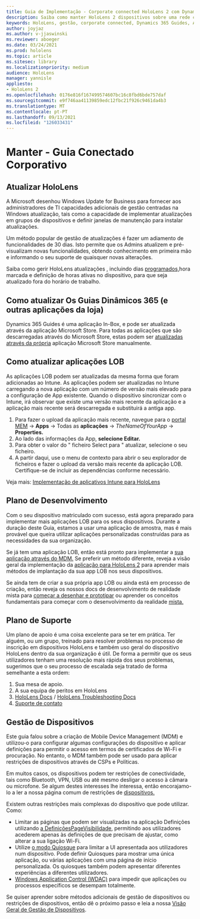 ```yaml
---
title: Guia de Implementação - Corporate connected HoloLens 2 com Dynamics 365 Guides - Manter
description: Saiba como manter HoloLens 2 dispositivos sobre uma rede corporativa Conectada com Guias Dinâmicos 365.
keywords: HoloLens, gestão, corporate connected, Dynamics 365 Guides, AAD, Azure AD, MDM, Mobile Device Management
author: joyjaz
ms.author: v-jjaswinski
ms.reviewer: aboeger
ms.date: 03/24/2021
ms.prod: hololens
ms.topic: article
ms.sitesec: library
ms.localizationpriority: medium
audience: HoloLens
manager: yannisle
appliesto:
- HoloLens 2
ms.openlocfilehash: 0176e816f167499574607bc16c8fbd6bde757daf
ms.sourcegitcommit: e9f746aa41139859edc12fbc21f926c9461da4b3
ms.translationtype: MT
ms.contentlocale: pt-PT
ms.lasthandoff: 09/13/2021
ms.locfileid: "126033431"
---
```

# <a name="maintain---corporate-connected-guide"></a>Manter - Guia Conectado Corporativo

## <a name="update-hololens"></a>Atualizar HoloLens

A Microsoft desenhou Windows Update for Business para fornecer aos administradores de TI capacidades adicionais de gestão centradas na Windows atualização, tais como a capacidade de implementar atualizações em grupos de dispositivos e definir janelas de manutenção para instalar atualizações.

Um método popular de gestão de atualizações é fazer um adiamento de funcionalidades de 30 dias. Isto permite que os Admins atualizem e pré-visualizam novas funcionalidades, obtendo conhecimento em primeira mão e informando o seu suporte de quaisquer novas alterações.

Saiba como gerir HoloLens atualizações , incluindo dias [programados,](/hololens/hololens-updates)hora marcada e definição de horas ativas no dispositivo, para que seja atualizado fora do horário de trabalho.

## <a name="how-to-update-dynamics-365-guides-and-other-store-apps"></a>Como atualizar Os Guias Dinâmicos 365 (e outras aplicações da loja)

Dynamics 365 Guides é uma aplicação In-Box, e pode ser atualizada através da aplicação Microsoft Store. Para todas as aplicações que são descarregadas através do Microsoft Store, estas podem ser [atualizadas através da própria](/hololens/holographic-store-apps#update-apps) aplicação Microsoft Store manualmente.

## <a name="how-to-update-lob-apps"></a>Como atualizar aplicações LOB

As aplicações LOB podem ser atualizadas da mesma forma que foram adicionadas ao Intune. As aplicações podem ser atualizadas no Intune carregando a nova aplicação com um número de versão mais elevado para a configuração de App existente. Quando o dispositivo sincronizar com o Intune, irá observar que existe uma versão mais recente da aplicação e a aplicação mais recente será descarregada e substituirá a antiga app.

1. Para fazer o upload da aplicação mais recente, navegue para o [portal MEM](https://endpoint.microsoft.com/#home)  ->  **Apps** -> Todas as **aplicações**  ->  *TheNameOfYourApp*  ->  **Properties.**
2. Ao lado das informações da App, **selecione Editar.**
3. Para obter o valor do &quot; ficheiro Select para &quot; atualizar, selecione o seu ficheiro.
4. A partir daqui, use o menu de contexto para abrir o seu explorador de ficheiros e fazer o upload da versão mais recente da aplicação LOB. Certifique-se de incluir as dependências conforme necessário.

Veja mais: [Implementação de aplicativos Intune para HoloLens](/hololens/app-deploy-intune)

## <a name="development-plan"></a>Plano de Desenvolvimento

Com o seu dispositivo matriculado com sucesso, está agora preparado para implementar mais aplicações LOB para os seus dispositivos. Durante a duração deste Guia, estamos a usar uma aplicação de amostra, mas é mais provável que queira utilizar aplicações personalizadas construídas para as necessidades da sua organização.

Se já tem uma aplicação LOB, então está pronto para implementar a [sua aplicação através do MDM.](/hololens/app-deploy-intune) Se preferir um método diferente, reveja a visão geral da implementação da [aplicação para HoloLens 2](/hololens/app-deploy-overview) para aprender mais métodos de implantação da sua app LOB nos seus dispositivos.

Se ainda tem de criar a sua própria app LOB ou ainda está em processo de criação, então reveja os nossos docs de desenvolvimento de realidade mista para [começar a desenhar e prototipar](/windows/mixed-reality/design/design) ou aprender os conceitos fundamentais para começar com o desenvolvimento da realidade [mista.](/windows/mixed-reality/discover/get-started-with-mr)

## <a name="support-plan"></a>Plano de Suporte

Um plano de apoio é uma coisa excelente para se ter em prática. Ter alguém, ou um grupo, treinado para resolver problemas no processo de inscrição em dispositivos HoloLens e também uso geral do dispositivo HoloLens dentro da sua organização é útil. De forma a permitir que os seus utilizadores tenham uma resolução mais rápida dos seus problemas, sugerimos que o seu processo de escalada seja tratado de forma semelhante a esta ordem:

1. Sua mesa de apoio.
2. A sua equipa de peritos em HoloLens
3. [HoloLens Docs](/hololens/)  /  [HoloLens Troubleshooting Docs](/hololens/hololens-troubleshooting)
4. [Suporte de contato](https://support.serviceshub.microsoft.com/supportforbusiness/create?sapId=e9391227-fa6d-927b-0fff-f96288631b8f)

## <a name="device-management"></a>Gestão de Dispositivos

Este guia falou sobre a criação de Mobile Device Management (MDM) e utilizou-o para configurar algumas configurações do dispositivo e aplicar definições para permitir o acesso em termos de certificados de Wi-Fi e procuração. No entanto, o MDM também pode ser usado para aplicar restrições de dispositivos através de CSPs e Políticas.

Em muitos casos, os dispositivos podem ter restrições de conectividade, tais como Bluetooth, VPN, USB ou até mesmo desligar o acesso à câmara ou microfone. Se algum destes interesses lhe interessa, então encorajamo-lo a ler a nossa página comum de restrições de [dispositivos.](/hololens/hololens-common-device-restrictions)

Existem outras restrições mais complexas do dispositivo que pode utilizar. Como:

- Limitar as páginas que podem ser visualizadas na aplicação Definições utilizando [a DefiniçõesPageVisibilidade](/hololens/settings-uri-list), permitindo aos utilizadores acederem apenas às definições de que precisam de ajustar, como alterar a sua ligação Wi-Fi.
- Utilize [o modo Quiosque](/hololens/hololens-kiosk) para limitar a UI apresentada aos utilizadores num dispositivo. Pode definir Quiosques para mostrar uma única aplicação, ou várias aplicações com uma página de início personalizada. Os quiosques também podem apresentar diferentes experiências a diferentes utilizadores.
- [Windows Application Control (WDAC)](/hololens/windows-defender-application-control-wdac) para impedir que aplicações ou processos específicos se desempam totalmente.

Se quiser aprender sobre métodos adicionais de gestão de dispositivos ou restrições de dispositivos, então dê o próximo passo e leia a nossa [Visão Geral de Gestão de Dispositivos](/hololens/hololens-csp-policy-overview).





